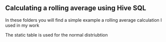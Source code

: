 ## Calculating a rolling average using Hive SQL

In these folders you will find a simple example a rolling average calculation I used in my work 

The static table is used for the normal distriubtion